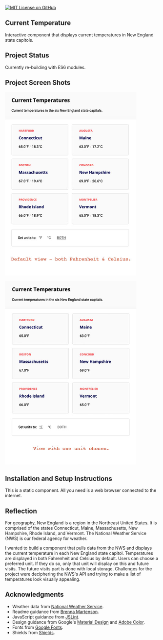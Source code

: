 [![MIT License on GitHub](https://img.shields.io/github/license/seankelliher/current-temperature?style=flat-square)](/LICENSE.txt)
## Current Temperature

Interactive component that displays current temperatures in New England state capitols.

## Project Status

Currently re-building with ES6 modules.

## Project Screen Shots

![screen shot of project](/screenshots/current-temperature-screenshot1.jpg)

![screen shot of project](/screenshots/current-temperature-screenshot2.jpg)

## Installation and Setup Instructions

This is a static component. All you need is a web browser connected to the internet.

## Reflection

For geography, New England is a region in the Northeast United States. It is comprised of the states Connecticut, Maine, Massachusetts, New Hampshire, Rhode Island, and Vermont. The National Weather Service (NWS) is our federal agency for weather. 

I wanted to build a component that pulls data from the NWS and displays the current temperature in each New England state capitol. Temperatures are displayed in both Fahrenheit and Celsius by default. Users can choose a preferred unit. If they do so, only that unit will display on this and future visits. The future visits part is done with local storage. Challenges for the project were deciphering the NWS's API and trying to make a list of temperatures look visually appealing.

## Acknowledgments

* Weather data from [National Weather Service](https://www.weather.gov).
* Readme guidance from [Brenna Martenson](https://gist.github.com/martensonbj/6bf2ec2ed55f5be723415ea73c4557c4).
* JavaScript guidance from [JSLint](http://jslint.com).
* Design guidance from Google's [Material Design](https://material.io/design) and [Adobe Color](https://color.adobe.com/trends).
* Fonts from [Google Fonts](https://fonts.google.com).
* Shields from [Shields](https://shields.io).